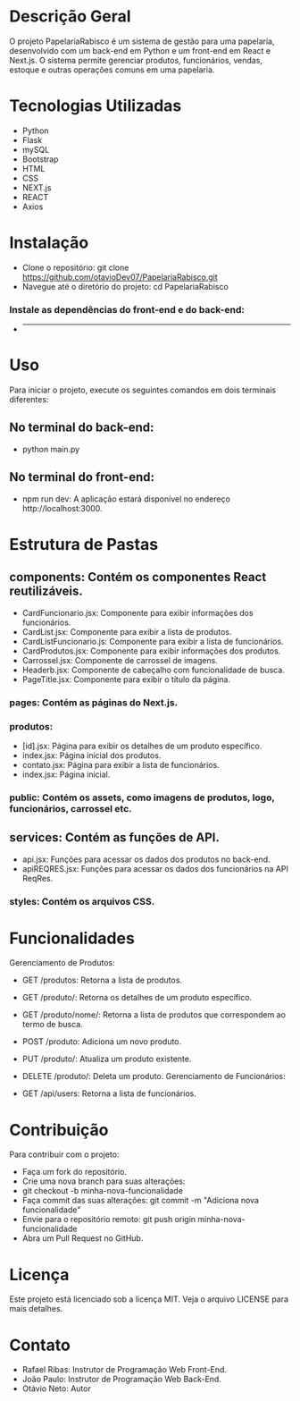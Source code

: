 # Descrição Geral
O projeto PapelariaRabisco é um sistema de gestão para uma papelaria, desenvolvido com um back-end em Python e um front-end em React e Next.js. O sistema permite gerenciar produtos, funcionários, vendas, estoque e outras operações comuns em uma papelaria.
# Tecnologias Utilizadas
- Python
- Flask
- mySQL
- Bootstrap
- HTML
- CSS
- NEXT.js
- REACT
- Axios

# Instalação
- Clone o repositório: git clone https://github.com/otavioDev07/PapelariaRabisco.git
- Navegue até o diretório do projeto: cd PapelariaRabisco
### Instale as dependências do front-end e do back-end:
- ********
# Uso
Para iniciar o projeto, execute os seguintes comandos em dois terminais diferentes:
## No terminal do back-end:
- python main.py
## No terminal do front-end:
- npm run dev: A aplicação estará disponível no endereço http://localhost:3000.

# Estrutura de Pastas
## components: Contém os componentes React reutilizáveis.
- CardFuncionario.jsx: Componente para exibir informações dos funcionários.
- CardList.jsx: Componente para exibir a lista de produtos.
- CardListFuncionario.js: Componente para exibir a lista de funcionários.
- CardProdutos.jsx: Componente para exibir informações dos produtos.
- Carrossel.jsx: Componente de carrossel de imagens.
- Headerb.jsx: Componente de cabeçalho com funcionalidade de busca.
- PageTitle.jsx: Componente para exibir o título da página.

### pages: Contém as páginas do Next.js.

### produtos:
- [id].jsx: Página para exibir os detalhes de um produto específico.
- index.jsx: Página inicial dos produtos.
- contato.jsx: Página para exibir a lista de funcionários.
- index.jsx: Página inicial.

### public: Contém os assets, como imagens de produtos, logo, funcionários, carrossel etc.

## services: Contém as funções de API.
- api.jsx: Funções para acessar os dados dos produtos no back-end.
- apiREQRES.jsx: Funções para acessar os dados dos funcionários na API ReqRes.

### styles: Contém os arquivos CSS.

# Funcionalidades
Gerenciamento de Produtos:

- GET /produtos: Retorna a lista de produtos.
- GET /produto/: Retorna os detalhes de um produto específico.
- GET /produto/nome/: Retorna a lista de produtos que correspondem ao termo de busca.
- POST /produto: Adiciona um novo produto.
- PUT /produto/: Atualiza um produto existente.
- DELETE /produto/: Deleta um produto.
Gerenciamento de Funcionários:

- GET /api/users: Retorna a lista de funcionários.
# Contribuição
Para contribuir com o projeto:

- Faça um fork do repositório.
- Crie uma nova branch para suas alterações:
- git checkout -b minha-nova-funcionalidade
- Faça commit das suas alterações: git commit -m "Adiciona nova funcionalidade"
- Envie para o repositório remoto: git push origin minha-nova-funcionalidade
- Abra um Pull Request no GitHub.
# Licença
Este projeto está licenciado sob a licença MIT. Veja o arquivo LICENSE para mais detalhes.
# Contato
- Rafael Ribas: Instrutor de Programação Web Front-End.
- João Paulo: Instrutor de Programação Web Back-End.
- Otávio Neto: Autor
